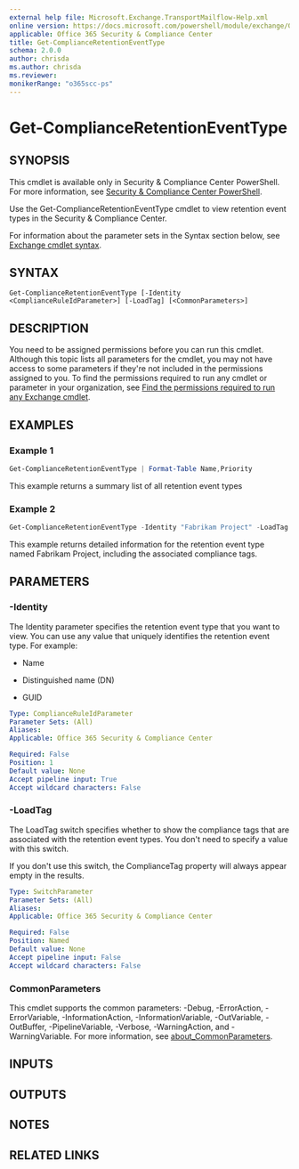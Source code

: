 ```yaml
---
external help file: Microsoft.Exchange.TransportMailflow-Help.xml
online version: https://docs.microsoft.com/powershell/module/exchange/Get-ComplianceRetentionEventType
applicable: Office 365 Security & Compliance Center
title: Get-ComplianceRetentionEventType
schema: 2.0.0
author: chrisda
ms.author: chrisda
ms.reviewer:
monikerRange: "o365scc-ps"
---
```


# Get-ComplianceRetentionEventType

## SYNOPSIS
This cmdlet is available only in Security & Compliance Center PowerShell. For more information, see [Security & Compliance Center PowerShell](https://docs.microsoft.com/powershell/exchange/scc-powershell).

Use the Get-ComplianceRetentionEventType cmdlet to view retention event types in the Security & Compliance Center.

For information about the parameter sets in the Syntax section below, see [Exchange cmdlet syntax](https://docs.microsoft.com/powershell/exchange/exchange-cmdlet-syntax).

## SYNTAX

```
Get-ComplianceRetentionEventType [-Identity <ComplianceRuleIdParameter>] [-LoadTag] [<CommonParameters>]
```

## DESCRIPTION
You need to be assigned permissions before you can run this cmdlet. Although this topic lists all parameters for the cmdlet, you may not have access to some parameters if they're not included in the permissions assigned to you. To find the permissions required to run any cmdlet or parameter in your organization, see [Find the permissions required to run any Exchange cmdlet](https://docs.microsoft.com/powershell/exchange/find-exchange-cmdlet-permissions).

## EXAMPLES

### Example 1
```powershell
Get-ComplianceRetentionEventType | Format-Table Name,Priority
```

This example returns a summary list of all retention event types

### Example 2
```powershell
Get-ComplianceRetentionEventType -Identity "Fabrikam Project" -LoadTag
```

This example returns detailed information for the retention event type named Fabrikam Project, including the associated compliance tags.

## PARAMETERS

### -Identity
The Identity parameter specifies the retention event type that you want to view. You can use any value that uniquely identifies the retention event type. For example:

- Name

- Distinguished name (DN)

- GUID

```yaml
Type: ComplianceRuleIdParameter
Parameter Sets: (All)
Aliases:
Applicable: Office 365 Security & Compliance Center

Required: False
Position: 1
Default value: None
Accept pipeline input: True
Accept wildcard characters: False
```

### -LoadTag
The LoadTag switch specifies whether to show the compliance tags that are associated with the retention event types. You don't need to specify a value with this switch.

If you don't use this switch, the ComplianceTag property will always appear empty in the results.

```yaml
Type: SwitchParameter
Parameter Sets: (All)
Aliases:
Applicable: Office 365 Security & Compliance Center

Required: False
Position: Named
Default value: None
Accept pipeline input: False
Accept wildcard characters: False
```

### CommonParameters
This cmdlet supports the common parameters: -Debug, -ErrorAction, -ErrorVariable, -InformationAction, -InformationVariable, -OutVariable, -OutBuffer, -PipelineVariable, -Verbose, -WarningAction, and -WarningVariable. For more information, see [about_CommonParameters](https://go.microsoft.com/fwlink/p/?LinkID=113216).

## INPUTS

###  

## OUTPUTS

###  

## NOTES

## RELATED LINKS
